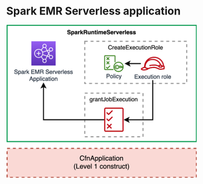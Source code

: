 # Spark EMR Serverless application

![Spark EMR Serverless application](../../../assets/adsf-spark-runtime.png)
